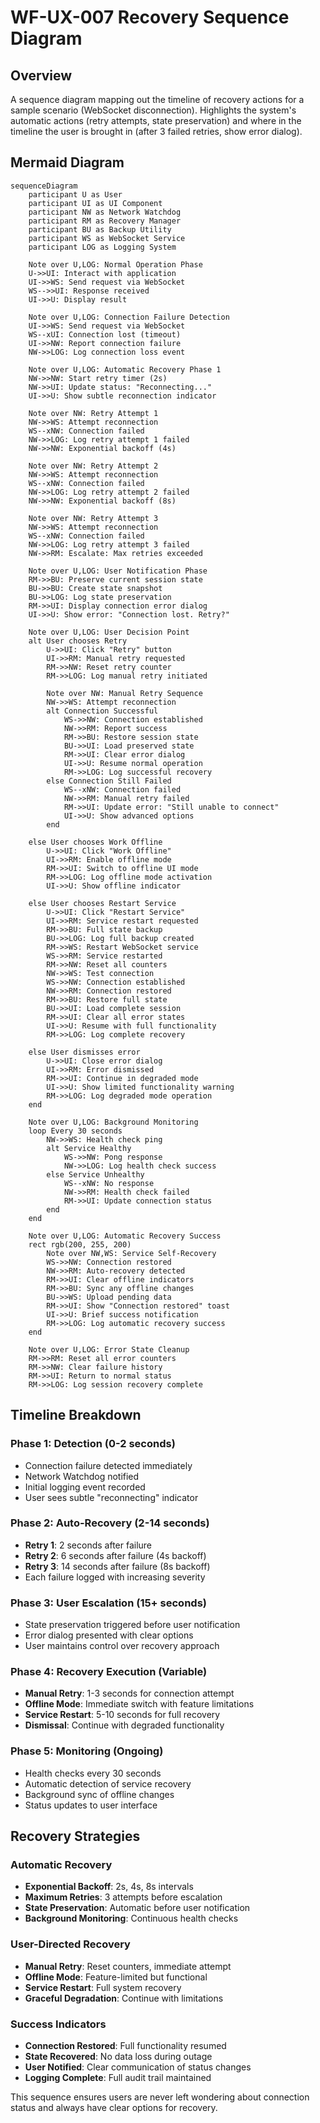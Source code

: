 # WF-UX-007 Recovery Sequence Diagram

## Overview
A sequence diagram mapping out the timeline of recovery actions for a sample scenario (WebSocket disconnection). Highlights the system's automatic actions (retry attempts, state preservation) and where in the timeline the user is brought in (after 3 failed retries, show error dialog).

## Mermaid Diagram

```mermaid
sequenceDiagram
    participant U as User
    participant UI as UI Component
    participant NW as Network Watchdog
    participant RM as Recovery Manager
    participant BU as Backup Utility
    participant WS as WebSocket Service
    participant LOG as Logging System

    Note over U,LOG: Normal Operation Phase
    U->>UI: Interact with application
    UI->>WS: Send request via WebSocket
    WS-->>UI: Response received
    UI->>U: Display result

    Note over U,LOG: Connection Failure Detection
    UI->>WS: Send request via WebSocket
    WS--xUI: Connection lost (timeout)
    UI->>NW: Report connection failure
    NW->>LOG: Log connection loss event
    
    Note over U,LOG: Automatic Recovery Phase 1
    NW->>NW: Start retry timer (2s)
    NW->>UI: Update status: "Reconnecting..."
    UI->>U: Show subtle reconnection indicator
    
    Note over NW: Retry Attempt 1
    NW->>WS: Attempt reconnection
    WS--xNW: Connection failed
    NW->>LOG: Log retry attempt 1 failed
    NW->>NW: Exponential backoff (4s)
    
    Note over NW: Retry Attempt 2
    NW->>WS: Attempt reconnection
    WS--xNW: Connection failed
    NW->>LOG: Log retry attempt 2 failed
    NW->>NW: Exponential backoff (8s)
    
    Note over NW: Retry Attempt 3
    NW->>WS: Attempt reconnection
    WS--xNW: Connection failed
    NW->>LOG: Log retry attempt 3 failed
    NW->>RM: Escalate: Max retries exceeded
    
    Note over U,LOG: User Notification Phase
    RM->>BU: Preserve current session state
    BU->>BU: Create state snapshot
    BU->>LOG: Log state preservation
    RM->>UI: Display connection error dialog
    UI->>U: Show error: "Connection lost. Retry?"
    
    Note over U,LOG: User Decision Point
    alt User chooses Retry
        U->>UI: Click "Retry" button
        UI->>RM: Manual retry requested
        RM->>NW: Reset retry counter
        RM->>LOG: Log manual retry initiated
        
        Note over NW: Manual Retry Sequence
        NW->>WS: Attempt reconnection
        alt Connection Successful
            WS->>NW: Connection established
            NW->>RM: Report success
            RM->>BU: Restore session state
            BU->>UI: Load preserved state
            RM->>UI: Clear error dialog
            UI->>U: Resume normal operation
            RM->>LOG: Log successful recovery
        else Connection Still Failed
            WS--xNW: Connection failed
            NW->>RM: Manual retry failed
            RM->>UI: Update error: "Still unable to connect"
            UI->>U: Show advanced options
        end
        
    else User chooses Work Offline
        U->>UI: Click "Work Offline"
        UI->>RM: Enable offline mode
        RM->>UI: Switch to offline UI mode
        RM->>LOG: Log offline mode activation
        UI->>U: Show offline indicator
        
    else User chooses Restart Service
        U->>UI: Click "Restart Service"
        UI->>RM: Service restart requested
        RM->>BU: Full state backup
        BU->>LOG: Log full backup created
        RM->>WS: Restart WebSocket service
        WS->>RM: Service restarted
        RM->>NW: Reset all counters
        NW->>WS: Test connection
        WS->>NW: Connection established
        NW->>RM: Connection restored
        RM->>BU: Restore full state
        BU->>UI: Load complete session
        RM->>UI: Clear all error states
        UI->>U: Resume with full functionality
        RM->>LOG: Log complete recovery
        
    else User dismisses error
        U->>UI: Close error dialog
        UI->>RM: Error dismissed
        RM->>UI: Continue in degraded mode
        UI->>U: Show limited functionality warning
        RM->>LOG: Log degraded mode operation
    end

    Note over U,LOG: Background Monitoring
    loop Every 30 seconds
        NW->>WS: Health check ping
        alt Service Healthy
            WS->>NW: Pong response
            NW->>LOG: Log health check success
        else Service Unhealthy
            WS--xNW: No response
            NW->>RM: Health check failed
            RM->>UI: Update connection status
        end
    end

    Note over U,LOG: Automatic Recovery Success
    rect rgb(200, 255, 200)
        Note over NW,WS: Service Self-Recovery
        WS->>NW: Connection restored
        NW->>RM: Auto-recovery detected
        RM->>UI: Clear offline indicators
        RM->>BU: Sync any offline changes
        BU->>WS: Upload pending data
        RM->>UI: Show "Connection restored" toast
        UI->>U: Brief success notification
        RM->>LOG: Log automatic recovery success
    end

    Note over U,LOG: Error State Cleanup
    RM->>RM: Reset all error counters
    RM->>NW: Clear failure history
    RM->>UI: Return to normal status
    RM->>LOG: Log session recovery complete
```

## Timeline Breakdown

### Phase 1: Detection (0-2 seconds)
- Connection failure detected immediately
- Network Watchdog notified
- Initial logging event recorded
- User sees subtle "reconnecting" indicator

### Phase 2: Auto-Recovery (2-14 seconds)
- **Retry 1**: 2 seconds after failure
- **Retry 2**: 6 seconds after failure (4s backoff)
- **Retry 3**: 14 seconds after failure (8s backoff)
- Each failure logged with increasing severity

### Phase 3: User Escalation (15+ seconds)
- State preservation triggered before user notification
- Error dialog presented with clear options
- User maintains control over recovery approach

### Phase 4: Recovery Execution (Variable)
- **Manual Retry**: 1-3 seconds for connection attempt
- **Offline Mode**: Immediate switch with feature limitations
- **Service Restart**: 5-10 seconds for full recovery
- **Dismissal**: Continue with degraded functionality

### Phase 5: Monitoring (Ongoing)
- Health checks every 30 seconds
- Automatic detection of service recovery
- Background sync of offline changes
- Status updates to user interface

## Recovery Strategies

### Automatic Recovery
- **Exponential Backoff**: 2s, 4s, 8s intervals
- **Maximum Retries**: 3 attempts before escalation
- **State Preservation**: Automatic before user notification
- **Background Monitoring**: Continuous health checks

### User-Directed Recovery
- **Manual Retry**: Reset counters, immediate attempt
- **Offline Mode**: Feature-limited but functional
- **Service Restart**: Full system recovery
- **Graceful Degradation**: Continue with limitations

### Success Indicators
- **Connection Restored**: Full functionality resumed
- **State Recovered**: No data loss during outage
- **User Notified**: Clear communication of status changes
- **Logging Complete**: Full audit trail maintained

This sequence ensures users are never left wondering about connection status and always have clear options for recovery.
